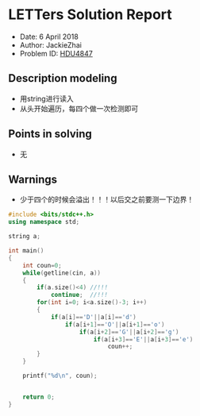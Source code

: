 # LETTers Solution Report

- Date: 6 April 2018
- Author: JackieZhai
- Problem ID: [HDU4847](http://acm.hdu.edu.cn/showproblem.php?pid=4847)

## Description modeling

- 用string进行读入
- 从头开始遍历，每四个做一次检测即可

## Points in solving

- 无

## Warnings

- 少于四个的时候会溢出！！！以后交之前要测一下边界！

```c++
#include <bits/stdc++.h>
using namespace std;

string a;

int main()
{
    int coun=0;
    while(getline(cin, a))
    {
        if(a.size()<4) //!!!
            continue;  //!!!
        for(int i=0; i<a.size()-3; i++)
        {
            if(a[i]=='D'||a[i]=='d')
                if(a[i+1]=='O'||a[i+1]=='o')
                    if(a[i+2]=='G'||a[i+2]=='g')
                        if(a[i+3]=='E'||a[i+3]=='e')
                            coun++;
        }
    }

    printf("%d\n", coun);


    return 0;
}
```